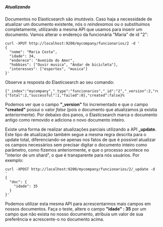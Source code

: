 ##### Atualizando

Documentos no Elasticsearch são _imutáveis_. Caso haja a necessidade de atualizar um documento existente, nós o _reindexamos_ ou o substituimos completamente, utilizando a mesma API que usamos para inserir um documento. Vamos alterar o endereço da funcionária "Maria" de id "2":

```
curl -XPUT http://localhost:9200/mycompany/funcionarios/2 -d '
{
  "nome": "Maria Costa",
  "idade": 34,
  "endereco": "Avenida do Amor",
  "hobbies": ["Ouvir musica", "Andar de bicicleta"],
  "interesses": ["esportes", "musica"]
}'
```
Observe a resposta do Elasticsearch ao seu comando:

```
{"_index":"mycompany","_type":"funcionarios","_id":"2","_version":2,"result":"updated","_shards":{"total":2,"successful":1,"failed":0},"created":false}%
```

Podemos ver que o campo **"_version"** foi incrementado e que o campo **"created"** possui o valor _false_ (pois o documento que atualizamos já existia anteriormente). Por debaixo dos panos, o Elasticsearch marca o documento antigo como removido e adiciona o novo documento inteiro.

Existe uma forma de realizar atualizações parciais utilizando a API **_update**. Este tipo de atualização também segue a mesma regra descrita para o update total, diferenciando-se apenas nos fatos de que é possivel atualizar os campos necessários sem precisar digitar o documento inteiro como parâmetro, como fizemos anteriormente, e que o processo acontece no "interior de um shard", o que é transparente para nós usuários. Por exemplo:

```
curl -XPOST http://localhost:9200/mycompany/funcionarios/2/_update -d '
{
  "doc": {
    "idade": 35
  }
}'
```

Podemos utilizar esta mesma API para acrescentarmos mais campos em nossos documentos. Faça o teste, altere o campo __"idade" : 35__ por um campo que não exista no nosso documento, atribuia um valor de sua preferência e acrescente-o no documento acima.
